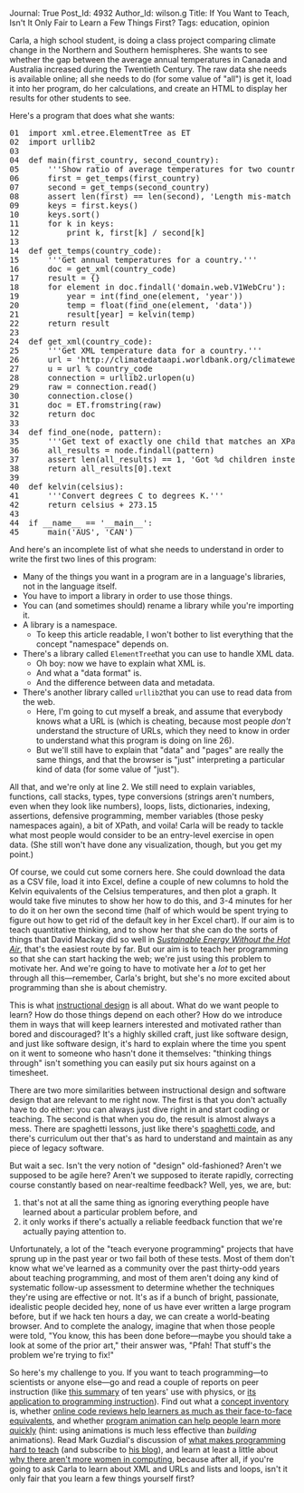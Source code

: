 Journal: True
Post_Id: 4932
Author_Id: wilson.g
Title: If You Want to Teach, Isn't It Only Fair to Learn a Few Things First?
Tags: education, opinion

<p>Carla, a high school student, is doing a class project comparing climate change in the Northern and Southern hemispheres. She wants to see whether the gap between the average annual temperatures in Canada and Australia increased during the Twentieth Century. The raw data she needs is available online; all she needs to do (for some value of "all") is get it, load it into her program, do her calculations, and create an HTML to display her results for other students to see.</p>
<p>Here's a program that does what she wants:</p>
<pre>01  import xml.etree.ElementTree as ET
02  import urllib2
03
04  def main(first_country, second_country):
05      '''Show ratio of average temperatures for two countries over time.'''
06      first = get_temps(first_country)
07      second = get_temps(second_country)
08      assert len(first) == len(second), 'Length mis-match in results'
09      keys = first.keys()
10      keys.sort()
11      for k in keys:
12          print k, first[k] / second[k]
13
14  def get_temps(country_code):
15      '''Get annual temperatures for a country.'''
16      doc = get_xml(country_code)
17      result = {}
18      for element in doc.findall('domain.web.V1WebCru'):
19          year = int(find_one(element, 'year'))
20          temp = float(find_one(element, 'data'))
21          result[year] = kelvin(temp)
22      return result
23
24  def get_xml(country_code):
25      '''Get XML temperature data for a country.'''
26      url = 'http://climatedataapi.worldbank.org/climateweb/rest/v1/country/cru/tas/year/%s.XML'
27      u = url % country_code
28      connection = urllib2.urlopen(u)
29      raw = connection.read()
30      connection.close()
31      doc = ET.fromstring(raw)
32      return doc
33
34  def find_one(node, pattern):
35      '''Get text of exactly one child that matches an XPath pattern.'''
36      all_results = node.findall(pattern)
37      assert len(all_results) == 1, 'Got %d children instead of 1' % len(all_results)
38      return all_results[0].text
39
40  def kelvin(celsius):
41      '''Convert degrees C to degrees K.'''
42      return celsius + 273.15
43
44  if __name__ == '__main__':
45      main('AUS', 'CAN')</pre>
<p>And here's an incomplete list of what she needs to understand in order to write the first two lines of this program:</p>
<ul>
<li>Many of the things you want in a program are in a language's libraries, not in the language itself.</li>
<li>You have to import a library in order to use those things.</li>
<li>You can (and sometimes should) rename a library while you're importing it.</li>
<li>A library is a namespace.
<ul>
<li>To keep this article readable, I won't bother to list everything that the concept "namespace" depends on.</li>
</ul>
</li>
<li>There's a library called <code>ElementTree</code>that you can use to handle XML data.
<ul>
<li>Oh boy: now we have to explain what XML is.</li>
<li>And what a "data format" is.</li>
<li>And the difference between data and metadata.</li>
</ul>
</li>
<li>There's another library called <code>urllib2</code>that you can use to read data from the web.
<ul>
<li>Here, I'm going to cut myself a break, and assume that everybody knows what a URL is (which is cheating, because most people <em>don't</em> understand the structure of URLs, which they need to know in order to understand what this program is doing on line 26).</li>
<li>But we'll still have to explain that "data" and "pages" are really the same things, and that the browser is "just" interpreting a particular kind of data (for some value of "just").</li>
</ul>
</li>
</ul>
<p>All that, and we're only at line 2. We still need to explain variables, functions, call stacks, types, type conversions (strings aren't numbers, even when they look like numbers), loops, lists, dictionaries, indexing, assertions, defensive programming, member variables (those pesky namespaces again), a bit of XPath, and voila! Carla will be ready to tackle what most people would consider to be an entry-level exercise in open data. (She still won't have done any visualization, though, but you get my point.)</p>
<p>Of course, we could cut some corners here. She could download the data as a CSV file, load it into Excel, define a couple of new columns to hold the Kelvin equivalents of the Celsius temperatures, and then plot a graph. It would take five minutes to show her how to do this, and 3-4 minutes for her to do it on her own the second time (half of which would be spent trying to figure out how to get rid of the default key in her Excel chart). If our aim is to teach quantitative thinking, and to show her that she can do the sorts of things that David Mackay did so well in <cite><a href="http://www.withouthotair.com/">Sustainable Energy Without the Hot Air</a></cite>, that's the easiest route by far. But our aim is to teach her programming so that she can start hacking the web; we're just using this problem to motivate her. And we're going to have to motivate her a <em>lot</em> to get her through all this&mdash;remember, Carla's bright, but she's no more excited about programming than she is about chemistry.</p>
<p>This is what <a href="http://en.wikipedia.org/wiki/Instructional_design">instructional design</a> is all about. What do we want people to learn? How do those things depend on each other? How do we introduce them in ways that will keep learners interested and motivated rather than bored and discouraged? It's a highly skilled craft, just like software design, and just like software design, it's hard to explain where the time you spent on it went to someone who hasn't done it themselves: "thinking things through" isn't something you can easily put six hours against on a timesheet.</p>
<p>There are two more similarities between instructional design and software design that are relevant to me right now. The first is that you don't actually have to do either: you can always just dive right in and start coding or teaching. The second is that when you do, the result is almost always a mess. There are spaghetti lessons, just like there's <a href="http://en.wikipedia.org/wiki/Spaghetti_code">spaghetti code</a>, and there's curriculum out ther that's as hard to understand and maintain as any piece of legacy software.</p>
<p>But wait a sec. Isn't the very notion of "design" old-fashioned? Aren't we supposed to be agile here? Aren't we supposed to iterate rapidly, correcting course constantly based on near-realtime feedback? Well, yes, we are, but:</p>
<ol>
<li>that's not at all the same thing as ignoring everything people have learned about a particular problem before, and</li>
<li>it only works if there's actually a reliable feedback function that we're actually paying attention to.</li>
</ol>
<p>Unfortunately, a lot of the "teach everyone programming" projects that have sprung up in the past year or two fail both of these tests. Most of them don't know what we've learned as a community over the past thirty-odd years about teaching programming, and most of them aren't doing any kind of systematic follow-up assessment to determine whether the techniques they're using are effective or not. It's as if a bunch of bright, passionate, idealistic people decided hey, none of us have ever written a large program before, but if we hack ten hours a day, we can create a world-beating browser. And to complete the analogy, imagine that when those people were told, "You know, this has been done before&mdash;maybe you should take a look at some of the prior art," their answer was, "Pfah! That stuff's the problem we're trying to fix!"</p>
<p>So here's my challenge to you. If you want to teach programming&mdash;to scientists or anyone else&mdash;go and read a couple of reports on peer instruction (like <a href="http://mazur.harvard.edu/publications.php?function=display&amp;rowid=113">this summary</a> of ten years' use with physics, or <a href="http://dl.acm.org/citation.cfm?id=2016923">its application to programming instruction</a>). Find out what a <a href="http://www.neverworkintheory.org/?p=230">concept inventory</a> is, whether <a href="http://www.neverworkintheory.org/?p=233">online code reviews help learners as much as their face-to-face equivalents</a>, and whether <a href="http://www.neverworkintheory.org/?p=239">program animation can help people learn more quickly</a> (hint: using animations is much less effective than <em>building</em> animations). Read Mark Guzdial's discussion of <a href="{{root_path}}/files/papers/making-software-guzdial-2010.pdf">what makes programming hard to teach</a> (and subscribe to <a href="http://computinged.wordpress.com/">his blog</a>), and learn at least a little about <a href="{{root_path}}/files/papers/making-software-whitecraft-williams-2010.pdf">why there aren't more women in computing</a>, because after all, if you're going to ask Carla to learn about XML and URLs and lists and loops, isn't it only fair that you learn a few things yourself first?</p>
